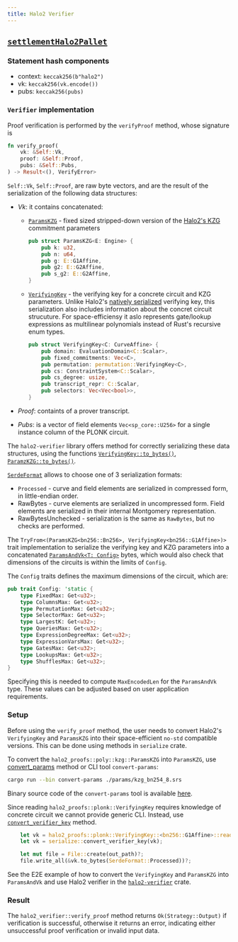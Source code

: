 ```yaml
---
title: Halo2 Verifier
---
```


## [`settlementHalo2Pallet`](https://github.com/HorizenLabs/zkVerify/tree/main/verifiers/halo2)

### Statement hash components

- context: `keccak256(b"halo2")`
- vk: `keccak256(vk.encode())`
- pubs: `keccak256(pubs)`

### `Verifier` implementation
Proof verification is performed by the `verifyProof` method, whose signature is
```rust
fn verify_proof(
    vk: &Self::Vk,
    proof: &Self::Proof,
    pubs: &Self::Pubs,
) -> Result<(), VerifyError>
```

`Self::Vk`, `Self::Proof`, are raw byte vectors, and are the result of the serialization of the following data structures:
- *Vk*: it contains concatenated:
  - [`ParamsKZG`](https://github.com/nulltea/halo2-verifier/blob/ff02e6b2788c2f782bafa472bac2b3b54ceb2516/halo2_verifier/src/poly/kzg/commitment.rs#L22) - fixed sized stripped-down version of the [Halo2's KZG](https://github.com/ChainSafe/halo2/blob/9ddf4c909c0a3aaa0ed0140a3c61a5f5396d5da7/halo2_proofs/src/poly/kzg/commitment.rs#L21) commitment parameters
    ```rust
    pub struct ParamsKZG<E: Engine> {
        pub k: u32,
        pub n: u64,
        pub g: E::G1Affine,
        pub g2: E::G2Affine,
        pub s_g2: E::G2Affine,
    }
    ```
  - [`VerifyingKey`](https://github.com/nulltea/halo2-verifier/blob/ff02e6b2788c2f782bafa472bac2b3b54ceb2516/halo2_verifier/src/plonk/vk.rs#L16) - the verifying key for a concrete circuit and KZG parameters. Unlike Halo2's [natively serialized](https://github.com/ChainSafe/halo2/blob/9ddf4c909c0a3aaa0ed0140a3c61a5f5396d5da7/halo2_proofs/src/plonk.rs#L79-L80) verifying key, this serialization also includes information about the concret circuit strucuture. For space-efficiensy it aslo represents gate/lookup expressions as multilinear polynomials instead of Rust's recursive enum types.
    ```rust
    pub struct VerifyingKey<C: CurveAffine> {
        pub domain: EvaluationDomain<C::Scalar>,
        pub fixed_commitments: Vec<C>,
        pub permutation: permutation::VerifyingKey<C>,
        pub cs: ConstraintSystem<C::Scalar>,
        pub cs_degree: usize,
        pub transcript_repr: C::Scalar,
        pub selectors: Vec<Vec<bool>>,
    }
    ```

- *Proof*: containts of a prover transcript.

- *Pubs*: is a vector of field elements `Vec<sp_core::U256>` for a single instance column of the PLONK circuit.

The `halo2-verifier` library offers method for correctly serializing these data structures, using the functions [`VerifyingKey::to_bytes()`](https://github.com/nulltea/halo2-verifier/blob/ff02e6b2788c2f782bafa472bac2b3b54ceb2516/halo2_verifier/src/plonk/vk.rs#L118), [`ParamzKZG::to_bytes()`](https://github.com/nulltea/halo2-verifier/blob/ff02e6b2788c2f782bafa472bac2b3b54ceb2516/halo2_verifier/src/poly/kzg/commitment.rs#L215). 

[`SerdeFormat`](https://github.com/nulltea/halo2-verifier/blob/ff02e6b2788c2f782bafa472bac2b3b54ceb2516/halo2_verifier/src/helpers.rs#L7) allows to choose one of 3 serialization formats:
- `Processed` - curve and field elements are serialized in compressed form, in little-endian order.
- RawBytes - curve elements are serialized in uncompressed form. Field elements are serialized in their internal Montgomery representation.
- RawBytesUnchecked - serialization is the same as `RawBytes`, but no checks are performed.

The `TryFrom<(ParamsKZG<bn256::Bn256>, VerifyingKey<bn256::G1Affine>)>` trait implementation to serialize the verifying key and KZG parameters into a concatenated [`ParamsAndVk<T: Config>`](https://github.com/nulltea/zkVerify/blob/0a672dbab4e85e60806a94b5474fe0cbae17892d/verifiers/halo2/src/lib.rs#L158-L159) bytes, which would also check that dimensions of the circuits is within the limits of `Config`.

The `Config` traits defines the maximum dimensions of the circuit, which are:

```rust
pub trait Config: 'static {
    type FixedMax: Get<u32>;
    type ColumnsMax: Get<u32>;
    type PermutationMax: Get<u32>;
    type SelectorMax: Get<u32>;
    type LargestK: Get<u32>;
    type QueriesMax: Get<u32>;
    type ExpressionDegreeMax: Get<u32>;
    type ExpressionVarsMax: Get<u32>;
    type GatesMax: Get<u32>;
    type LookupsMax: Get<u32>;
    type ShufflesMax: Get<u32>;
}
```

Specifying this is needed to compute `MaxEncodedLen` for the `ParamsAndVk` type. These values can be adjusted based on user application requirements.

### Setup

Before using the `verify_proof` method, the user needs to convert Halo2's `VerifyingKey` and `ParamsKZG` into their space-efficient `no-std` compatible versions. This can be done using methods in `serialize` crate.

To convert the `halo2_proofs::poly::kzg::ParamsKZG` into `ParamsKZG`, use [convert_params](https://github.com/nulltea/halo2-verifier/blob/ff02e6b2788c2f782bafa472bac2b3b54ceb2516/serialize/src/lib.rs#L26) method or CLI tool `convert-params`:

```bash
cargo run --bin convert-params ./params/kzg_bn254_8.srs
```

Binary source code of the `convert-params` tool is available [here](https://github.com/nulltea/halo2-verifier/blob/70d2471e9fc6df43c9a92a649a6c8037e03f6b3a/serialize/bin/convert_params.rs#L1-L2).

Since reading `halo2_proofs::plonk::VerifyingKey` requires knowledge of concrete circuit we cannot provide generic CLI. Instead, use [`convert_verifier_key`](https://github.com/nulltea/halo2-verifier/blob/ff02e6b2788c2f782bafa472bac2b3b54ceb2516/serialize/src/lib.rs#L12) method.

```rust
    let vk = halo2_proofs::plonk::VerifyingKey::<bn256::G1Affine>::read::<MyCircuit>(&mut reader, SerdeFormat::Processed)?;
    let vk = serialize::convert_verifier_key(vk);

    let mut file = File::create(out_path)?;
    file.write_all(&vk.to_bytes(SerdeFormat::Processed))?;
```

See the E2E example of how to convert the `VerifyingKey` and `ParamsKZG` into `ParamsAndVk` and use Halo2 verifier in the [`halo2-verifier`](https://github.com/nulltea/halo2-verifier/blob/7c63ed613c8904757f4fed71f38098ea8ead7aed/serialize/examples/shuffle_e2e_verify.rs#L1) crate.

### Result

The `halo2_verifier::verify_proof` method returns `Ok(Strategy::Output)` if verification is successful, otherwise it returns an error, indicating either unsuccessful proof verification or invalid input data.
